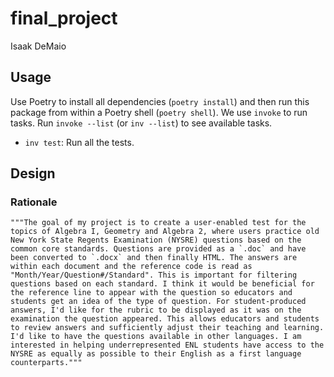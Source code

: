 # final_project
Isaak DeMaio

## Usage

Use Poetry to install all dependencies (`poetry install`) and then run this package from within a Poetry shell (`poetry shell`).
We use `invoke` to run tasks. Run `invoke --list` (or `inv --list`) to see available tasks.

- `inv test`: Run all the tests.

## Design

### Rationale
	"""The goal of my project is to create a user-enabled test for the topics of Algebra I, Geometry and Algebra 2, where users practice old New York State Regents Examination (NYSRE) questions based on the common core standards. Questions are provided as a `.doc` and have been converted to `.docx` and then finally HTML. The answers are within each document and the reference code is read as "Month/Year/Question#/Standard". This is important for filtering questions based on each standard. I think it would be beneficial for the reference line to appear with the question so educators and students get an idea of the type of question. For student-produced answers, I'd like for the rubric to be displayed as it was on the examination the question appeared. This allows educators and students to review answers and sufficiently adjust their teaching and learning. I'd like to have the questions available in other languages. I am interested in helping underrepresented ENL students have access to the NYSRE as equally as possible to their English as a first language counterparts."""
